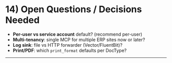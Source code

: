 # 14) Open Questions / Decisions Needed

- **Per-user vs service account** default? (recommend per-user)
- **Multi-tenancy**: single MCP for multiple ERP sites now or later?
- **Log sink**: file vs HTTP forwarder (Vector/FluentBit)?
- **Print/PDF**: which `print_format` defaults per DocType?

---
